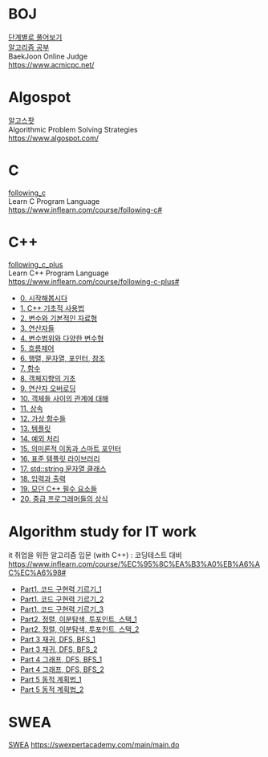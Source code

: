 # BOJ
[단계별로 풀어보기](https://github.com/hhhan0315/Algorithm/tree/master/%EB%8B%A8%EA%B3%84%EB%B3%84%EB%A1%9C%20%ED%92%80%EC%96%B4%EB%B3%B4%EA%B8%B0)<br>
[알고리즘 공부](https://github.com/hhhan0315/Algorithm/tree/master/%EC%95%8C%EA%B3%A0%EB%A6%AC%EC%A6%98%20%EA%B3%B5%EB%B6%80)<br>
BaekJoon Online Judge<br>
https://www.acmicpc.net/

# Algospot
[알고스팟](https://github.com/hhhan0315/Algorithm/tree/master/%EC%95%8C%EA%B3%A0%EC%8A%A4%ED%8C%9F)<br>
Algorithmic Problem Solving Strategies<br>
https://www.algospot.com/

# C
[following_c](https://github.com/hhhan0315/Algorithm/tree/master/following_c)<br>
Learn C Program Language<br>
https://www.inflearn.com/course/following-c#

# C++
[following_c_plus](https://github.com/hhhan0315/Algorithm/tree/master/following_c_plus)<br>
Learn C++ Program Language<br>
https://www.inflearn.com/course/following-c-plus#
- [0. 시작해봅시다](https://github.com/hhhan0315/Algorithm/blob/master/following_c_plus/0.md)
- [1. C++ 기초적 사용법](https://github.com/hhhan0315/Algorithm/blob/master/following_c_plus/1.md)
- [2. 변수와 기본적인 자료형](https://github.com/hhhan0315/Algorithm/blob/master/following_c_plus/2.md)
- [3. 연산자들](https://github.com/hhhan0315/Algorithm/blob/master/following_c_plus/3.md)
- [4. 변수범위와 다양한 변수형](https://github.com/hhhan0315/Algorithm/blob/master/following_c_plus/4.md)
- [5. 흐름제어](https://github.com/hhhan0315/Algorithm/blob/master/following_c_plus/5.md)
- [6. 행렬, 문자열, 포인터, 참조](https://github.com/hhhan0315/Algorithm/blob/master/following_c_plus/6.md)
- [7. 함수](https://github.com/hhhan0315/Algorithm/blob/master/following_c_plus/7.md)
- [8. 객체지향의 기초](https://github.com/hhhan0315/Algorithm/blob/master/following_c_plus/8.md)
- [9. 연산자 오버로딩](https://github.com/hhhan0315/Algorithm/blob/master/following_c_plus/9.md)
- [10. 객체들 사이의 관계에 대해](https://github.com/hhhan0315/Algorithm/blob/master/following_c_plus/10.md)
- [11. 상속](https://github.com/hhhan0315/Algorithm/blob/master/following_c_plus/11.md)
- [12. 가상 함수들](https://github.com/hhhan0315/Algorithm/blob/master/following_c_plus/12.md)
- [13. 템플릿](https://github.com/hhhan0315/Algorithm/blob/master/following_c_plus/13.md)
- [14. 예외 처리](https://github.com/hhhan0315/Algorithm/blob/master/following_c_plus/14.md)
- [15. 의미론적 이동과 스마트 포인터](https://github.com/hhhan0315/Algorithm/blob/master/following_c_plus/15.md)
- [16. 표준 템플릿 라이브러리](https://github.com/hhhan0315/Algorithm/blob/master/following_c_plus/16.md)
- [17. std::string 문자열 클래스](https://github.com/hhhan0315/Algorithm/blob/master/following_c_plus/17.md)
- [18. 입력과 출력](https://github.com/hhhan0315/Algorithm/blob/master/following_c_plus/18.md)
- [19. 모던 C++ 필수 요소들](https://github.com/hhhan0315/Algorithm/blob/master/following_c_plus/19.md)
- [20. 중급 프로그래머들의 상식](https://github.com/hhhan0315/Algorithm/blob/master/following_c_plus/20.md)

# Algorithm study for IT work
it 취업을 위한 알고리즘 입문 (with C++) : 코딩테스트 대비 <br>
https://www.inflearn.com/course/%EC%95%8C%EA%B3%A0%EB%A6%AC%EC%A6%98#
- [Part1. 코드 구현력 기르기_1](https://github.com/hhhan0315/Algorithm/blob/master/study_for_IT/1_1.md)
- [Part1. 코드 구현력 기르기_2](https://github.com/hhhan0315/Algorithm/blob/master/study_for_IT/1_2.md)
- [Part1. 코드 구현력 기르기_3](https://github.com/hhhan0315/Algorithm/blob/master/study_for_IT/1_3.md)
- [Part2. 정렬, 이분탐색, 투포인트, 스택_1](https://github.com/hhhan0315/Algorithm/blob/master/study_for_IT/2_1.md)
- [Part2. 정렬, 이분탐색, 투포인트, 스택_2](https://github.com/hhhan0315/Algorithm/blob/master/study_for_IT/2_2.md)
- [Part 3 재귀, DFS, BFS_1](https://github.com/hhhan0315/Algorithm/blob/master/study_for_IT/3_1.md)
- [Part 3 재귀, DFS, BFS_2](https://github.com/hhhan0315/Algorithm/blob/master/study_for_IT/3_2.md)
- [Part 4 그래프, DFS, BFS_1](https://github.com/hhhan0315/Algorithm/blob/master/study_for_IT/4_1.md)
- [Part 4 그래프, DFS, BFS_2](https://github.com/hhhan0315/Algorithm/blob/master/study_for_IT/4_2.md)
- [Part 5 동적 계획법_1](https://github.com/hhhan0315/Algorithm/blob/master/study_for_IT/5_1.md)
- [Part 5 동적 계획법_2](https://github.com/hhhan0315/Algorithm/blob/master/study_for_IT/5_2.md)

# SWEA
[SWEA](https://github.com/hhhan0315/Algorithm/tree/master/SWEA)
https://swexpertacademy.com/main/main.do
